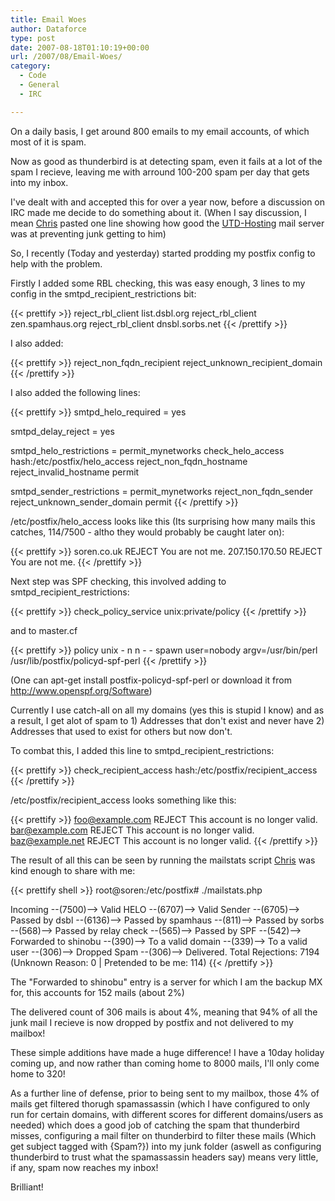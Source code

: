 ```yaml
---
title: Email Woes
author: Dataforce
type: post
date: 2007-08-18T01:10:19+00:00
url: /2007/08/Email-Woes/
category:
  - Code
  - General
  - IRC

---
```

On a daily basis, I get around 800 emails to my email accounts, of which most of it is spam.

Now as good as thunderbird is at detecting spam, even it fails at a lot of the spam I recieve, leaving me with arround 100-200 spam per day that gets into my inbox.

I've dealt with and accepted this for over a year now, before a discussion on IRC made me decide to do something about it. (When I say discussion, I mean [Chris](http://www.md87.co.uk) pasted one line showing how good the [UTD-Hosting](http://utd-hosting.com) mail server was at preventing junk getting to him)

So, I recently (Today and yesterday) started prodding my postfix config to help with the problem.

Firstly I added some RBL checking, this was easy enough, 3 lines to my config in the smtpd\_recipient\_restrictions bit:

{{< prettify >}}
    reject_rbl_client list.dsbl.org
    reject_rbl_client zen.spamhaus.org
    reject_rbl_client dnsbl.sorbs.net
{{< /prettify >}}

I also added:

{{< prettify >}}
    reject_non_fqdn_recipient
    reject_unknown_recipient_domain
{{< /prettify >}}

I also added the following lines:

{{< prettify >}}
smtpd_helo_required = yes

smtpd_delay_reject = yes

smtpd_helo_restrictions =
    permit_mynetworks
    check_helo_access hash:/etc/postfix/helo_access
    reject_non_fqdn_hostname
    reject_invalid_hostname
    permit

smtpd_sender_restrictions =
    permit_mynetworks
    reject_non_fqdn_sender
    reject_unknown_sender_domain
    permit
{{< /prettify >}}

/etc/postfix/helo_access looks like this (Its surprising how many mails this catches, 114/7500 - altho they would probably be caught later on):

{{< prettify >}}
soren.co.uk            REJECT You are not me.
207.150.170.50         REJECT You are not me.
{{< /prettify >}}

Next step was SPF checking, this involved adding to smtpd\_recipient\_restrictions:

{{< prettify >}}
check_policy_service unix:private/policy
{{< /prettify >}}

and to master.cf

{{< prettify >}}
policy  unix  -       n       n       -       -       spawn
        user=nobody argv=/usr/bin/perl /usr/lib/postfix/policyd-spf-perl
{{< /prettify >}}

(One can apt-get install postfix-policyd-spf-perl or download it from http://www.openspf.org/Software)

Currently I use catch-all on all my domains (yes this is stupid I know) and as a result, I get alot of spam to 1) Addresses that don't exist and never have 2) Addresses that used to exist for others but now don't.

To combat this, I added this line to smtpd\_recipient\_restrictions:

{{< prettify >}}
check_recipient_access hash:/etc/postfix/recipient_access
{{< /prettify >}}

/etc/postfix/recipient_access looks something like this:

{{< prettify >}}
foo@example.com REJECT This account is no longer valid.
bar@example.com REJECT This account is no longer valid.
baz@example.net REJECT This account is no longer valid.
{{< /prettify >}}

The result of all this can be seen by running the mailstats script [Chris](http://www.md87.co.uk) was kind enough to share with me:

{{< prettify shell >}}
root@soren:/etc/postfix# ./mailstats.php

Incoming --(7500)--> Valid HELO --(6707)--> Valid Sender --(6705)--> Passed by dsbl --(6136)--> Passed by spamhaus --(811)--> Passed by sorbs --(568)--> Passed by relay check --(565)--> Passed by SPF --(542)--> Forwarded to shinobu --(390)--> To a valid domain --(339)--> To a valid user --(306)--> Dropped Spam --(306)--> Delivered.
Total Rejections: 7194 (Unknown Reason: 0 | Pretended to be me: 114)
{{< /prettify >}}

The "Forwarded to shinobu" entry is a server for which I am the backup MX for, this accounts for 152 mails (about 2%)

The delivered count of 306 mails is about 4%, meaning that 94% of all the junk mail I recieve is now dropped by postfix and not delivered to my mailbox!

These simple additions have made a huge difference! I have a 10day holiday coming up, and now rather than coming home to 8000 mails, I'll only come home to 320!

As a further line of defense, prior to being sent to my mailbox, those 4% of mails get filtered thorugh spamassassin (which I have configured to only run for certain domains, with different scores for different domains/users as needed) which does a good job of catching the spam that thunderbird misses, configuring a mail filter on thunderbird to filter these mails (Which get subject tagged with {Spam?}) into my junk folder (aswell as configuring thunderbird to trust what the spamassassin headers say) means very little, if any, spam now reaches my inbox!

Brilliant!
